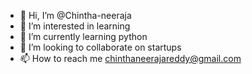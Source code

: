 - 👋 Hi, I’m @Chintha-neeraja
- 👀 I’m interested in learning
- 🌱 I’m currently learning python
- 💞️ I’m looking to collaborate on startups
- 📫 How to reach me chinthaneerajareddy@gmail.com

<!---
Chintha-neeraja/Chintha-neeraja is a ✨ special ✨ repository because its `README.md` (this file) appears on your GitHub profile.
You can click the Preview link to take a look at your changes.
--->
